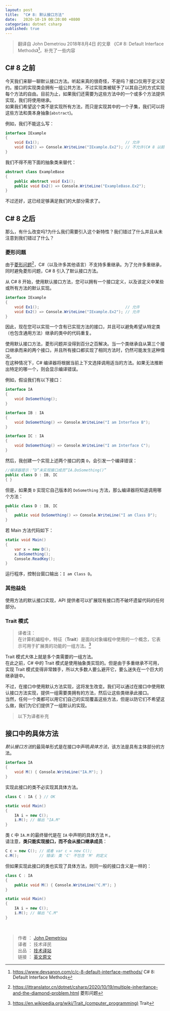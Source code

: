 ```yaml
---
layout: post
title:  "C# 8: 默认接口方法"
date:   2020-10-19 00:20:00 +0800
categories: dotnet csharp
published: true
---
```


> 翻译自 John Demetriou 2018年8月4日 的文章 《C# 8: Default Interface Methods》[^1]，补充了一些内容

[^1]: <https://www.devsanon.com/c/c-8-default-interface-methods/>   C# 8: Default Interface Methods

## C# 8 之前

今天我们来聊一聊默认接口方法。听起来真的很奇怪，不是吗？接口仅用于定义契约。接口的实现类会拥有一组公共方法，不过实现类被赋予了以其自己的方式实现每个方法的自由。目前为止，如果我们还需要为这些方法中的一个或多个方法提供实现，我们将使用继承。  
如果我们希望这个类不是实现所有方法，而只是实现其中的一个子集，我们可以将这些方法和类本身抽象(`abstract`)。

例如，我们不能这么写：

```csharp
interface IExample
{
    void Ex1();                                      // 允许
    void Ex2() => Console.WriteLine("IExample.Ex2"); // 不允许(C# 8 以前)
}
```

我们不得不用下面的抽象类来替代：

```csharp
abstract class ExampleBase
{
    public abstract void Ex1();
    public void Ex2() => Console.WriteLine("ExampleBase.Ex2");
}
```

不过还好，这已经足够满足我们的大部分需求了。

## C# 8 之后

那么，有什么改变吗?为什么我们需要引入这个新特性？我们错过了什么并且从未注意到我们错过了什么？  

### 菱形问题

由于[菱形问题](https://mp.weixin.qq.com/s/EZ_jIjT6hYFrhbJ9BZ7Amw)[^diamond]，C#（以及许多其他语言）不支持多重继承。为了允许多重继承，同时避免菱形问题，C# 8 引入了默认接口方法。

[^diamond]: <https://ittranslator.cn/dotnet/csharp/2020/10/19/multiple-inheritance-and-the-diamond-problem.html>  菱形问题

从 C# 8 开始，使用默认接口方法，您可以拥有一个接口定义，以及该定义中某些或所有方法的默认实现。

```csharp
interface IExample
{
    void Ex1();                                      // 允许
    void Ex2() => Console.WriteLine("IExample.Ex2"); // 允许
}
```

因此，现在您可以实现一个含有已实现方法的接口，并且可以避免希望从特定类（也包含通用方法）继承的类中的代码重复。  

使用默认接口方法，菱形问题并没得到百分之百解决。当一个类继承自从第三个接口继承而来的两个接口，并且所有接口都实现了相同方法时，仍然可能发生这种情况。  
在这种情况下，C# 编译器将根据当前上下文选择调用适当的方法。如果无法推断出特定的哪一个，则会显示编译错误。  

例如，假设我们有以下接口：

```csharp
interface IA
{
    void DoSomething();
}

interface IB : IA
{
    void DoSomething() => Console.WriteLine("I am Interface B");
}

interface IC : IA
{
    void DoSomething() => Console.WriteLine("I am Interface C");
}
```

然后，我创建一个实现上述两个接口的类 `D`，会引发一个编译错误：

```csharp
//编译器提示：“D”未实现接口成员“IA.DoSomething()”
public class D : IB, IC
{ }
```

但是，如果类 `D` 实现它自己版本的 `DoSomething` 方法，那么编译器将知道调用哪个方法：

```csharp
public class D : IB, IC
{
    public void DoSomething() => Console.WriteLine("I am Class D");
}
```

若 Main 方法代码如下：

```csharp
static void Main()
{
    var x = new D();
    x.DoSomething();
    Console.ReadKey();
}
```

运行程序，控制台窗口输出：`I am Class D`。

### 其他益处

使用方法的默认接口实现，API 提供者可以扩展现有接口而不破坏遗留代码的任何部分。

### Trait 模式

> 译者注：  
> 在计算机编程中，特征（**Trait**）是面向对象编程中使用的一个概念，它表示可用于扩展类的功能的一组方法。[^trait]

[^trait]: <https://en.wikipedia.org/wiki/Trait_(computer_programming)>  Trait  

Trait 模式大体上就是多个类需要的一组方法。  
在此之前，C# 中的 Trait 模式是使用抽象类实现的。但是由于多重继承不可用，实现 Trait 模式变得非常棘手，所以大多数人要么避开它，要么迷失在一个巨大的继承链中。

不过，在接口中使用默认方法实现，这将发生改变。我们可以通过在接口中使用默认接口方法实现，提供一组需要类拥有的方法，然后让这些类继承此接口。  
当然，任何一个类都可以用它们自己的实现覆盖这些方法，但是以防它们不希望这么做，我们为它们提供了一组默认的实现。

> 以下为译者补充

## 接口中的具体方法

*默认接口方法*的最简单形式是在接口中声明*具体方法*，该方法是具有主体部分的方法。

```csharp
interface IA
{
    void M() { Console.WriteLine("IA.M"); }
}
```

实现此接口的类不必实现其具体方法。

```csharp
class C : IA { } // OK

static void Main()
{
    IA i = new C();
    i.M(); // 输出 "IA.M"
}
```

类 `C` 中 `IA.M` 的最终替代是在 `IA` 中声明的具体方法 `M` 。  
请注意，**类只能实现接口，而不会从接口继承成员**：

```csharp
C c = new C(); // 或者 var c = new C();
c.M();         // 错误: 类 'C' 不包含 'M' 的定义
```

但如果实现此接口的类也实现了具体方法，则同一般的接口含义是一样的：

```csharp
class C : IA
{
    public void M() { Console.WriteLine("C.M"); }
}

static void Main()
{
    IA i = new C();
    i.M(); // 输出 "C.M"
}
```

<br />

> 作者 ： [John Demetriou](https://www.devsanon.com/whoami/)  
> 译者 ： 技术译民  
> 出品 ： [技术译站](https://ittranslator.cn/)  
> 链接 ： [英文原文](https://www.devsanon.com/c/c-8-default-interface-methods/)
